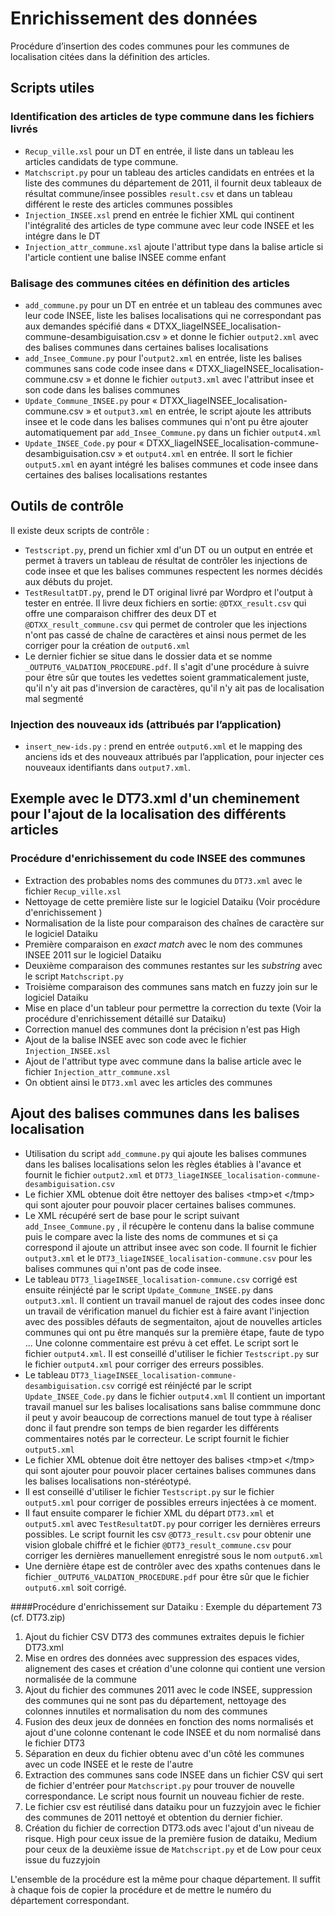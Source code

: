 Enrichissement des données
===

Procédure d’insertion des codes communes pour les communes de localisation citées dans la définition des articles.

## Scripts utiles

### Identification des articles de type commune dans les fichiers livrés
- `Recup_ville.xsl` pour un DT en entrée, il liste dans un tableau les articles candidats de type commune.
- `Matchscript.py` pour un tableau des articles candidats en entrées et la liste des communes du département de 2011, il fournit deux tableaux de résultat commune/insee possibles `result.csv` et dans un tableau différent le reste des articles communes possibles
- `Injection_INSEE.xsl` prend en entrée le fichier XML qui continent l'intégralité des articles de type commune avec leur code INSEE et les intégre dans le DT
- `Injection_attr_commune.xsl` ajoute l'attribut type dans la balise article si l'article contient une balise INSEE comme enfant


### Balisage des communes citées en définition des articles
- `add_commune.py` pour un DT en entrée et un tableau des communes avec leur code INSEE, liste les balises localisations qui ne correspondant pas aux demandes spécifié dans « DTXX_liageINSEE_localisation-commune-desambiguisation.csv » et donne le fichier `output2.xml` avec des balises communes dans certaines balises localisations
- `add_Insee_Commune.py` pour l'`output2.xml` en entrée, liste les balises communes sans code code insee dans « DTXX_liageINSEE_localisation-commune.csv » et donne le fichier `output3.xml` avec l'attribut insee et son code dans les balises communes
- `Update_Commune_INSEE.py` pour « DTXX_liageINSEE_localisation-commune.csv » et `output3.xml` en entrée, le script ajoute les attributs insee et le code dans les balises communes qui n'ont pu être ajouter automatiquement par `add_Insee_Commune.py` dans un fichier `output4.xml`
- `Update_INSEE_Code.py` pour « DTXX_liageINSEE_localisation-commune-desambiguisation.csv »  et `output4.xml` en entrée. Il sort le fichier `output5.xml` en ayant intégré les balises communes et code insee dans certaines des balises localisations restantes

## Outils de contrôle
Il existe deux scripts de contrôle :

- `Testscript.py`, prend un fichier xml d'un DT ou un output en entrée et permet à travers un tableau de résultat de contrôler les injections de code insee et que les balises communes respectent les normes décidés aux débuts du projet.
- `TestResultatDT.py`, prend le DT original livré par Wordpro et l'output à tester en entrée. Il livre deux fichiers en sortie: `@DTXX_result.csv` qui offre une comparaison chiffrer des deux DT et `@DTXX_result_commune.csv` qui permet de controler que les injections n'ont pas cassé de chaîne de caractères et ainsi nous permet de les corriger pour la création de `output6.xml`
- Le dernier fichier se situe dans le dossier data et se nomme `_OUTPUT6_VALDATION_PROCEDURE.pdf`. Il s'agit d'une procédure à suivre pour être sûr que toutes les vedettes soient grammaticalement juste, qu'il n'y ait pas d'inversion de caractères, qu'il n'y ait pas de localisation mal segmenté

### Injection des nouveaux ids (attribués par l’application)
- `insert_new-ids.py` : prend en entrée `output6.xml` et le mapping des anciens ids et des nouveaux attribués par l’application, pour injecter ces nouveaux identifiants dans `output7.xml`.
  
## Exemple avec le DT73.xml d'un cheminement pour l'ajout de la localisation des différents articles

### Procédure d'enrichissement du code INSEE des communes
- Extraction des probables noms des communes du `DT73.xml` avec le fichier `Recup_ville.xsl`
- Nettoyage de cette première liste sur le logiciel Dataiku (Voir procédure d'enrichissement )
- Normalisation de la liste pour comparaison des chaînes de caractère sur le logiciel Dataiku
- Première comparaison en *exact match* avec le nom des communes INSEE 2011 sur le logiciel Dataiku
- Deuxième comparaison des communes restantes sur les *substring* avec le script `Matchscript.py`
- Troisième comparaison des communes sans match en fuzzy join sur le logiciel Dataiku
- Mise en place d'un tableur pour permettre la correction du texte  (Voir la procédure d'enrichissement détaillé sur Dataiku)
- Correction manuel des communes dont la précision n'est pas High
- Ajout de la balise INSEE avec son code avec le fichier `Injection_INSEE.xsl`
- Ajout de l'attribut type avec commune dans la balise article avec le fichier `Injection_attr_commune.xsl`
- On obtient ainsi le `DT73.xml` avec les articles des communes 


## Ajout des balises communes dans les balises localisation
- Utilisation du script `add_commune.py` qui ajoute les balises communes dans les balises localisations selon les règles établies à l'avance et fournit le fichier `output2.xml` et  `DT73_liageINSEE_localisation-commune-desambiguisation.csv`
- Le fichier XML obtenue doit être nettoyer des balises  &lt;tmp>et &lt;/tmp> qui sont ajouter pour pouvoir placer certaines balises communes.
- Le XML récupéré sert de base pour le script suivant `add_Insee_Commune.py` , il récupère le contenu dans la balise commune puis le compare avec la liste des noms de communes et si ça correspond il ajoute un attribut insee avec son code. Il fournit le fichier `output3.xml` et le `DT73_liageINSEE_localisation-commune.csv` pour les balises communes qui n'ont pas de code insee.
- Le tableau `DT73_liageINSEE_localisation-commune.csv` corrigé est ensuite réinjécté par le script  `Update_Commune_INSEE.py` dans `output3.xml`. Il contient un travail manuel de rajout des codes insee donc un travail de vérification manuel du fichier est à faire avant l'injection avec des possibles défauts de segmentaiton, ajout de nouvelles articles communes qui ont pu être manqués sur la première étape, faute de typo ... Une colonne commentaire est prévu à cet effet. Le script sort le fichier `output4.xml`. Il est conseillé d'utiliser le fichier `Testscript.py` sur le fichier `output4.xml` pour corriger des erreurs possibles.
-  Le tableau `DT73_liageINSEE_localisation-commune-desambiguisation.csv` corrigé est réinjécté par le script `Update_INSEE_Code.py` dans le fichier `output4.xml` Il contient un important travail manuel sur les balises localisations sans balise commmune donc il peut y avoir beaucoup de corrections manuel de tout type à réaliser donc il faut prendre son temps de bien regarder les différents commentaires notés par le correcteur. Le script fournit le fichier `output5.xml`
- Le fichier XML obtenue doit être nettoyer des balises  &lt;tmp>et &lt;/tmp> qui sont ajouter pour pouvoir placer certaines balises communes dans les balises localisations non-stéréotypé.
- Il est conseillé d'utiliser le fichier `Testscript.py` sur le fichier `output5.xml` pour corriger de possibles erreurs injectées à ce moment.
- Il faut ensuite comparer le fichier XML du départ `DT73.xml` et `output5.xml` avec `TestResultatDT.py` pour corriger les dernières erreurs possibles. Le script fournit les csv `@DT73_result.csv` pour obtenir une vision globale chiffré et le fichier `@DT73_result_commune.csv` pour corriger les dernières manuellement enregistré sous le nom `output6.xml`
- Une dernière étape est de contrôler avec des xpaths contenues dans le fichier `_OUTPUT6_VALDATION_PROCEDURE.pdf` pour être sûr que le fichier `output6.xml` soit corrigé.

  

####Procédure d'enrichissement sur Dataiku : Exemple du département 73 (cf. DT73.zip)

1. Ajout du fichier CSV DT73 des communes extraites depuis le fichier DT73.xml 
1. Mise en ordres des données avec suppression des espaces vides, alignement des cases et création d'une colonne qui contient une version normalisée de la commune
1. Ajout du fichier des communes 2011 avec le code INSEE, suppression des communes qui ne sont pas du département, nettoyage des colonnes innutiles et normalisation du nom des communes
1. Fusion des deux jeux de données en fonction des noms normalisés et ajout d'une colonne contenant le code INSEE et du nom normalisé dans le fichier DT73 
1. Séparation en deux du fichier obtenu avec d'un côté les communes avec un code INSEE et le reste de l'autre
1. Extraction des communes sans code INSEE dans un fichier CSV qui sert de fichier d'entréer pour `Matchscript.py` pour trouver de nouvelle correspondance. Le script nous fournit un nouveau fichier de reste.
1. Le fichier csv est réutilisé dans dataiku pour un fuzzyjoin avec le fichier des communes de 2011 nettoyé et obtention du dernier fichier. 
1. Création du fichier de correction DT73.ods avec l'ajout d'un niveau de risque. High pour ceux issue de la première fusion de dataiku, Medium pour ceux de la deuxième issue de `Matchscript.py` et de Low pour ceux issue du fuzzyjoin

L'ensemble de la procédure est la même pour chaque département. Il suffit à chaque fois de copier la procédure et de mettre le numéro du département correspondant. 

